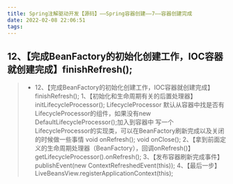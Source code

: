 ```yaml
---
title: Spring注解驱动开发【源码】——Spring容器创建——7——容器创建完成
date: 2022-02-08 22:06:51
tags:
---
```


## 12、【完成BeanFactory的初始化创建工作，IOC容器就创建完成】finishRefresh();

> - 12、【完成BeanFactory的初始化创建工作，IOC容器就创建完成】finishRefresh();
>       1、【初始化和生命周期有关的后置处理器】initLifecycleProcessor();   LifecycleProcessor
>           默认从容器中找是否有LifecycleProcessor的组件，如果没有new DefaultLifecycleProcessor();加入到容器中
>           写一个LifecycleProcessor的实现类，可以在BeanFactory刷新完成以及关闭的时候做一些事情
>               void onRefresh();   void onClose();
>       2、【拿到前面定义的生命周期处理器（BeanFactory），回调onRefresh()】getLifecycleProcessor().onRefresh();
>       3、【发布容器刷新完成事件】publishEvent(new ContextRefreshedEvent(this));
>       4、【最后一步】LiveBeansView.registerApplicationContext(this);

